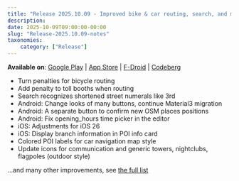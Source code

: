 ```yaml
---
title: "Release 2025.10.09 - Improved bike & car routing, search, and map styles"
description: 
date: 2025-10-09T09:00:00-00:00
slug: "Release-2025.10.09-notes"
taxonomies:
    category: ["Release"]
---
```


**Available on**: [Google Play](https://play.google.com/store/apps/details?id=app.comaps.google) | [App Store](https://apps.apple.com/app/comaps/id6747180809) | [F-Droid](https://f-droid.org/packages/app.comaps.fdroid/) | [Codeberg](https://codeberg.org/comaps/comaps/releases/tag/v2025.10.09-3) 

- Turn penalties for bicycle routing
- Add penalty to toll booths when routing
- Search recognizes shortened street numerals like 3rd
- Android: Change looks of many buttons, continue Material3 migration
- Android: A separate button to confirm new OSM places positions
- Android: Fix opening_hours time picker in the editor
- iOS: Adjustments for iOS 26
- iOS: Display branch information in POI info card
- Colored POI labels for car navigation map style
- Update icons for communication and generic towers, nightclubs, flagpoles (outdoor style) 

...and many other improvements, see [the full list](https://codeberg.org/comaps/comaps/releases/tag/v2025.10.09-3)
